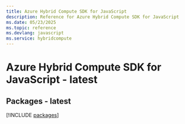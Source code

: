 ```yaml
---
title: Azure Hybrid Compute SDK for JavaScript
description: Reference for Azure Hybrid Compute SDK for JavaScript
ms.date: 05/23/2025
ms.topic: reference
ms.devlang: javascript
ms.service: hybridcompute
---
```

# Azure Hybrid Compute SDK for JavaScript - latest
## Packages - latest
[!INCLUDE [packages](hybrid-compute-index.md)]